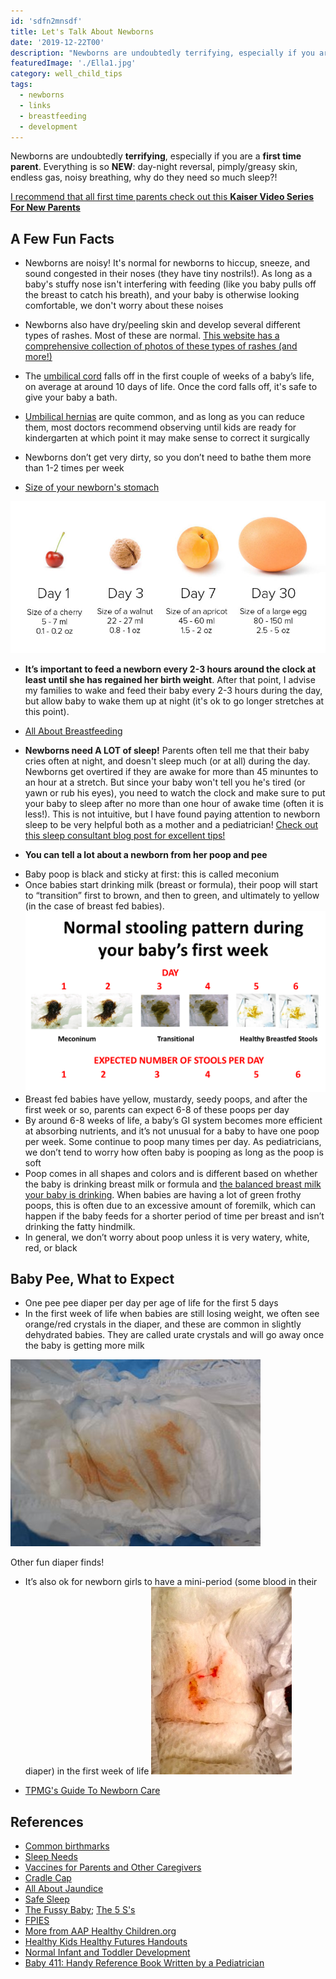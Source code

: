 ```yaml
---
id: 'sdfn2mnsdf'
title: Let's Talk About Newborns
date: '2019-12-22T00'
description: "Newborns are undoubtedly terrifying, especially if you are a first time parent. Everything is so NEW: day-night reversal, pimply/greasy skin, endless gas, noisy breathing, why do they need so much sleep?!"
featuredImage: './Ella1.jpg'
category: well_child_tips
tags:
  - newborns
  - links
  - breastfeeding
  - development
---
```


Newborns are undoubtedly **terrifying**, especially if you are a **first time parent**.   Everything is so **NEW**: day-night reversal, pimply/greasy skin, endless gas, noisy breathing, why do they need so much sleep?!

[I recommend that all first time parents check out this **Kaiser Video Series For New Parents**](https://mydoctor.kaiserpermanente.org/ncal/healthtools/#/?id=935218)

## A Few Fun Facts

* Newborns are noisy! It's normal for newborns to hiccup, sneeze, and sound congested in their noses (they have tiny nostrils!). As long as a baby's stuffy nose isn't interfering with feeding (like you baby pulls off the breast to catch his breath), and your baby is otherwise looking comfortable, we don't worry about these noises

* Newborns also have dry/peeling skin and develop several different types of rashes. Most of these are normal.  [This website has a comprehensive collection of photos of these types of rashes (and more!)](http://med.stanford.edu/newborns/professional-education/photo-gallery/skin.html)  

* The [umbilical cord](https://www.mayoclinic.org/healthy-lifestyle/infant-and-toddler-health/in-depth/umbilical-cord/art-20048250) falls off in the first couple of weeks of a baby’s life, on average at around 10 days of life. Once the cord falls off, it's safe to give your baby a bath. 

* [Umbilical hernias](http://www.childrenshospital.org/conditions-and-treatments/conditions/u/umbilical-hernia) are quite common, and as long as you can reduce them, most doctors recommend observing until kids are ready for kindergarten at which point it may make sense to correct it surgically

* Newborns don’t get very dirty, so you don’t need to bathe them more than 1-2 times per week
 
* [Size of your newborn's stomach](https://www.lllc.ca/thursday-tip-newborns-have-small-stomachs)

![Size of your newborn’s stomach](./baby.jpg)

- **It’s important to feed a newborn every 2-3 hours around the clock at least until she has regained her birth weight**. After that point, I advise my families to wake and feed their baby every 2-3 hours during the day, but allow baby to wake them up at night (it's ok to go longer stretches at this point).
* [All About Breastfeeding](https://www.llli.org/)

- **Newborns need A LOT of sleep!** Parents often tell me that their baby cries often at night, and doesn't sleep much (or at all) during the day. Newborns get overtired if they are awake for more than 45 minuntes to an hour at a stretch. But since your baby won't tell you he's tired (or yawn or rub his eyes), you need to watch the clock and make sure to put your baby to sleep after no more than one hour of awake time (often it is less!). This is not intuitive, but I have found paying attention to newborn sleep to be very helpful both as a mother and a pediatrician! [Check out this sleep consultant blog post for excellent tips!](https://www.weebeedreaming.com/my-blog/category/Newborns)

- **You can tell a lot about a newborn from her poop and pee**

 * Baby poop is black and sticky at first: this is called meconium 
 * Once babies start drinking milk (breast or formula), their poop will start to “transition” first to brown, and then to green, and ultimately to yellow (in the case of breast fed babies).
 ![newborn stools](./NEWBORN-STOOLS.png)
 * Breast fed babies have yellow, mustardy, seedy poops, and after the first week or so, parents can expect 6-8 of these poops per day
 * By around 6-8 weeks of life, a baby’s GI system becomes more efficient at absorbing nutrients, and it’s not unusual for a baby to have one poop per week.  Some continue to poop many times per day. As pediatricians, we don’t tend to worry how often baby is pooping as long as the poop is soft
 * Poop comes in all shapes and colors and is different based on whether the baby is drinking breast milk or formula and [the balanced breast milk your baby is drinking](https://www.llli.org/breastfeeding-info/foremilk-and-hindmilk/). When babies are having a lot of green frothy poops, this is often due to an excessive amount of foremilk, which can happen if the baby feeds for a shorter period of time per breast and isn’t drinking the fatty hindmilk.
 * In general, we don’t worry about poop unless it is very watery, white, red, or black

## Baby Pee, What to Expect

* One pee pee diaper per day per age of life for the first 5 days 
* In the first week of life when babies are still losing weight, we often see orange/red crystals in the diaper, and these are common in slightly dehydrated babies. They are called urate crystals and will go away once the baby is getting more milk

![how often should a newborn pee](./how-often-should-a-newborn-pee.jpg)

Other fun diaper finds! 
 - It’s also ok for newborn girls to have a mini-period (some blood in their diaper) in the first week of life 
![blood vaginal diaper](./blood-vaginal-diaper.jpeg)
   
* [TPMG's Guide To Newborn Care](https://mydoctor.kaiserpermanente.org/ncal/structured-content/#/Health_Topic_Newborn_Care_Bathing_and_Changing_Your_Baby_-_Pediatrics.xml)

## References
* [Common birthmarks](https://www.healthychildren.org/English/ages-stages/baby/bathing-skin-care/Pages/Your-Newborns-Skin-Birthmarks-and-Rashes.aspx)  
* [Sleep Needs](https://www.healthychildren.org/English/healthy-living/sleep/Pages/Healthy-Sleep-Habits-How-Many-Hours-Does-Your-Child-Need.aspx)
* [Vaccines for Parents and Other Caregivers](https://www.cdc.gov/vaccines/pregnancy/family-caregivers/index.html)
* [Cradle Cap](https://www.healthychildren.org/English/ages-stages/baby/bathing-skin-care/Pages/Cradle-Cap.aspx)
* [All About Jaundice](https://www.healthychildren.org/English/ages-stages/baby/Pages/Jaundice.aspx)
* [Safe Sleep](https://www.healthychildren.org/English/ages-stages/baby/sleep/Pages/A-Parents-Guide-to-Safe-Sleep.aspx)
* [The Fussy Baby](https://www.healthychildren.org/English/ages-stages/baby/crying-colic/Pages/Calming-A-Fussy-Baby.aspx); [The 5 S's](https://www.youtube.com/watch?v=a_64-LbhT3M)
* [FPIES](https://www.kidswithfoodallergies.org/food-protein-induced-enterocolitis-syndrome-fpies.aspx)
* [More from AAP Healthy Children.org](https://www.healthychildren.org/English/Pages/default.aspx)
* [Healthy Kids Healthy Futures Handouts](https://mydoctor.kaiserpermanente.org/ncal/structured-content/Health_Topic_Well_Child_Visits_Birth_to_12.xml?co=%2Fregions%2Fncal)
* [Normal Infant and Toddler Development](https://mydoctor.kaiserpermanente.org/ncal/structured-content/#/Health_Topic_Infants_Toddlers_-_Normal_Growth_Development_-_Staying_Healthy.xml)
* [Baby 411: Handy Reference Book Written by a Pediatrician](https://baby411.com)
